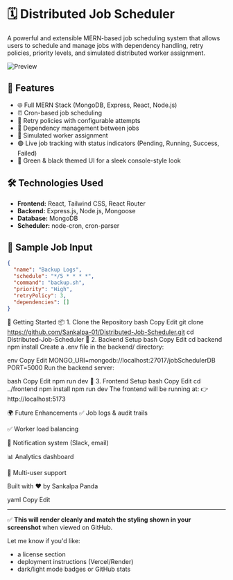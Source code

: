 # 🗓️ Distributed Job Scheduler

A powerful and extensible MERN-based job scheduling system that allows users to schedule and manage jobs with dependency handling, retry policies, priority levels, and simulated distributed worker assignment.

![Preview](./preview.png) <!-- Optional: Replace with your actual image or remove -->

## 🚀 Features

- 🌐 Full MERN Stack (MongoDB, Express, React, Node.js)
- ⏰ Cron-based job scheduling
- 🔁 Retry policies with configurable attempts
- 🔗 Dependency management between jobs
- 🧠 Simulated worker assignment
- 🟢 Live job tracking with status indicators (Pending, Running, Success, Failed)
- 💅 Green & black themed UI for a sleek console-style look

## 🛠️ Technologies Used

- **Frontend:** React, Tailwind CSS, React Router
- **Backend:** Express.js, Node.js, Mongoose
- **Database:** MongoDB
- **Scheduler:** node-cron, cron-parser

## 🧪 Sample Job Input

```json
{
  "name": "Backup Logs",
  "schedule": "*/5 * * * *",
  "command": "backup.sh",
  "priority": "High",
  "retryPolicy": 3,
  "dependencies": []
}
```

🧰 Getting Started
📦 1. Clone the Repository
bash
Copy
Edit
git clone https://github.com/Sankalpa-01/Distributed-Job-Scheduler.git
cd Distributed-Job-Scheduler
🔧 2. Backend Setup
bash
Copy
Edit
cd backend
npm install
Create a .env file in the backend/ directory:

env
Copy
Edit
MONGO_URI=mongodb://localhost:27017/jobSchedulerDB
PORT=5000
Run the backend server:

bash
Copy
Edit
npm run dev
🎨 3. Frontend Setup
bash
Copy
Edit
cd ../frontend
npm install
npm run dev
The frontend will be running at:
👉 http://localhost:5173

🌍 Future Enhancements
✅ Job logs & audit trails

✅ Worker load balancing

🔔 Notification system (Slack, email)

📊 Analytics dashboard

👥 Multi-user support

Built with ❤️ by Sankalpa Panda

yaml
Copy
Edit

---

✅ **This will render cleanly and match the styling shown in your screenshot** when viewed on GitHub.

Let me know if you'd like:
- a license section
- deployment instructions (Vercel/Render)
- dark/light mode badges or GitHub stats
